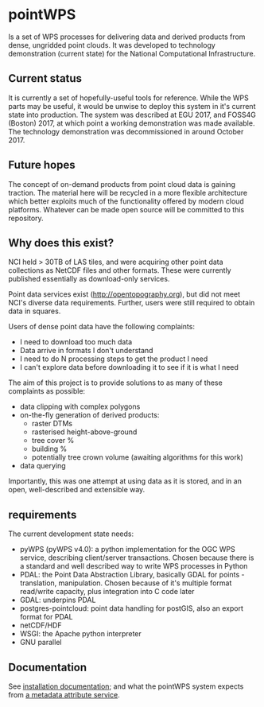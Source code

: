 # pointWPS

Is a set of WPS processes for delivering data and derived products from dense, ungridded point clouds. It was developed to technology demonstration (current state) for the National Computational Infrastructure.

## Current status

It is currently a set of hopefully-useful tools for reference. While the WPS parts may be useful, it would be unwise to deploy this system in it's current state into production. The system was described at EGU 2017, and FOSS4G (Boston) 2017, at which point a working demonstration was made available. The technology demonstration was decommissioned in around October 2017.

## Future hopes

The concept of on-demand products from point cloud data is gaining traction. The material here will be recycled in a more flexible architecture which better exploits much of the functionality offered by modern cloud platforms. Whatever can be made open source will be committed to this repository.

## Why does this exist?

NCI held > 30TB of LAS tiles, and were acquiring other point data collections as NetCDF files and other formats. These were currently published essentially as download-only services.

Point data services exist (http://opentopography.org), but did not meet NCI's diverse data requirements. Further, users were still required to obtain data in squares.

Users of dense point data have the following complaints:
- I need to download too much data
- Data arrive in formats I don't understand
- I need to do N processing steps to get the product I need
- I can't explore data before downloading it to see if it is what I need

The aim of this project is to provide solutions to as many of these complaints as possible:
- data clipping with complex polygons
- on-the-fly generation of derived products:
    - raster DTMs
    - rasterised height-above-ground
    - tree cover %
    - building %
    - potentially tree crown volume (awaiting algorithms for this work)
- data querying

Importantly, this was one attempt at using data as it is stored, and in an open, well-described and extensible way.

## requirements

The current development state needs:

- pyWPS (pyWPS v4.0): a python implementation for the OGC WPS service, describing client/server transactions. Chosen because there is a standard and well described way to write WPS processes in Python
- PDAL: the Point Data Abstraction Library, basically GDAL for points - translation, manipulation. Chosen because of it's multiple format read/write capacity, plus integration into C code later
- GDAL: underpins PDAL
- postgres-pointcloud: point data handling for postGIS, also an export format for PDAL
- netCDF/HDF
- WSGI: the Apache python interpreter
- GNU parallel

## Documentation

See [installation documentation](./docs/install.md); and what the pointWPS system expects from [a metadata attribute service](./docs/MASattributes.md).
